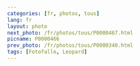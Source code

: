 ```yaml
---
categories: [fr, photos, tous]
lang: fr
layout: photo
next_photo: /fr/photos/tous/P0000467.html
picname: P0000466
prev_photo: /fr/photos/tous/P0000340.html
tags: [Fotofalle, Leopard]
---
```

